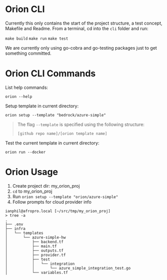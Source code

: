 # Orion CLI

Currently this only contains the start of the project structure, a test concept, Makefile and Readme. From a terminal, cd into the `cli` folder and run:

```make build```
```make run```
```make test```

We are currently only using go-cobra and go-testing packages just to get something committed. 

# Orion CLI Commands

List help commands:

```orion --help```

Setup template in current directory:

```orion setup --template "bedrock/azure-simple"```

> The flag `--template` is specified using the following structure:
>
> `[github repo name]/[orion template name]`

Test the current template in current directory:

```orion run --docker```

# Orion Usage
1. Create project dir: my_orion_proj
2. `cd` to my_orion_proj
3. Run `orion setup --template "orion/azure-simple"`
4. Follow prompts for cloud provider info

```
ianphil@afropro.local [~/src/tmp/my_orion_proj]
> tree -a
.
├── .env
├── infra
│   └── templates
│       └── azure-simple-hw
│           ├── backend.tf
│           ├── main.tf
│           ├── outputs.tf
│           ├── provider.tf
│           ├── test
│           │   └── integration
│           │       └── azure_simple_integration_test.go
│           └── variables.tf
```